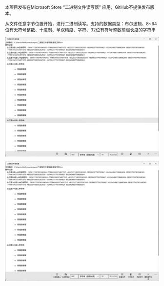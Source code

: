 本项目发布在Microsoft Store “二进制文件读写器” 应用，GitHub不提供发布版本。

从文件任意字节位置开始，进行二进制读写。支持的数据类型：布尔逻辑、8~64位有无符号整数、十进制、单双精度、字符、32位有符号整数前缀长度的字符串

![](截图.png)

![](截图2.png)
